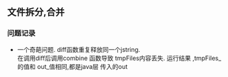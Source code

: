 ## 文件拆分,合并
### 问题记录
*  一个奇葩问题.
   diff函数重复释放同一个jstring.<br/>
   在调用diff后调用combine 函数导致 tmpFiles内容丢失. 运行结果 ,tmpFiles_的值和 out_值相同,都是java层
   传入的out